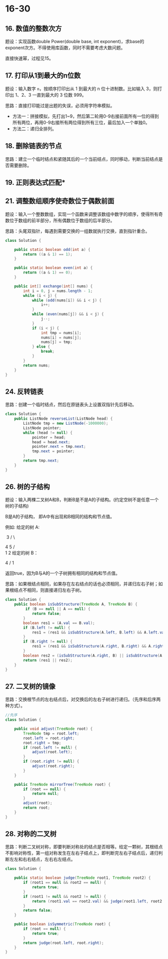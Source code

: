 # 16-30

## 16. 数值的整数次方

题设：实现函数double Power(double base, int exponent)，求base的exponent次方。不得使用库函数，同时不需要考虑大数问题。

直接快速幂，过程见15。

## 17. 打印从1到最大的n位数

题设：输入数字 `n`，按顺序打印出从 1 到最大的 n 位十进制数。比如输入 3，则打印出 1、2、3 一直到最大的 3 位数 999。

思路：直接打印能过是出题的失误，必须用字符串模拟。

- 方法一：拼接模拟，先打出1~9，然后第二轮用0-9右接前面所有一位的得到所有两位，再用0-9右接所有两位得到所有三位，最后加入一个单独0。
- 方法二：递归全排列。

## 18. 删除链表的节点

思路：建立一个临时结点和紧随其后的一个当前结点，同时移动，判断当前结点是否需要删除。

## 19. 正则表达式匹配*



## 21. 调整数组顺序使奇数位于偶数前面

题设：输入一个整数数组，实现一个函数来调整该数组中数字的顺序，使得所有奇数位于数组的前半部分，所有偶数位于数组的后半部分。

思路：头尾双指针，每遇到需要交换的一组数就执行交换，直到指针重合。

```java
class Solution {

    public static boolean odd(int a) {
        return ((a & 1) == 1);
    }

    public static boolean even(int a) {
        return ((a & 1) == 0);
    }

    public int[] exchange(int[] nums) {
        int i = 0, j = nums.length - 1;
        while (i < j) {
            while (odd(nums[i]) && i < j) {
                i++;
            }
            while (even(nums[j]) && i < j) {
                j--;
            }
            if (i < j) {
                int tmp = nums[i];
                nums[i] = nums[j];
                nums[j] = tmp;
            } else {
                break;
            }
        }
        return nums;
    }
}
```

## 24. 反转链表

思路：创建一个临时结点，然后在原链表头上设置双指针先后移动。

```java
class Solution {
    public ListNode reverseList(ListNode head) {
        ListNode tmp = new ListNode(-1000000);
        ListNode pointer;
        while (head != null) {
            pointer = head;
            head = head.next;
            pointer.next = tmp.next;
            tmp.next = pointer;
        }
        return tmp.next;
    }
}
```

## 26. 树的子结构

题设：输入两棵二叉树A和B，判断B是不是A的子结构。(约定空树不是任意一个树的子结构)

B是A的子结构， 即A中有出现和B相同的结构和节点值。

例如:
给定的树 A:

​    3
   / \  

 4   5
  / \
 1   2
给定的树 B：

   4 
  /
 1

返回true，因为B与A的一个子树拥有相同的结构和节点值。

思路：如果根结点相同，如果存在左右结点的话也必须相同，并递归左右子树；如果根结点不相同，则直接递归左右子树。

```java
class Solution {
    public boolean isSubStructure(TreeNode A, TreeNode B) {
         if (B == null || A == null) {
            return false;
        }
        boolean res1 = (A.val == B.val);
        if (B.left != null) {
            res1 = (res1 && isSubStructure(A.left, B.left) && A.left.val == B.left.val);
        }
        if (B.right != null) {
            res1 = (res1 && isSubStructure(A.right, B.right) && A.right.val == B.right.val);
        }
        boolean res2 = (isSubStructure(A.right, B) || isSubStructure(A.left, B));
        return (res1 || res2);
    }
}
```

## 27. 二叉树的镜像

思路：交换根节点的左右结点后，对交换后的左右子树进行递归。（先序和后序两种方式）。

```java
//先序
class Solution {

    public void adjust(TreeNode root) {
        TreeNode tmp = root.left;
        root.left = root.right;
        root.right = tmp;
        if (root.left != null) {
            adjust(root.left);
        }
        if (root.right != null) {
            adjust(root.right);
        }
    }

    public TreeNode mirrorTree(TreeNode root) {
        if (root == null) {
            return null;
        }
        adjust(root);
        return root;
    }
}
```

## 28. 对称的二叉树

思路：判断二叉树对称，即要判断对称处的结点是否相等。给定一颗树，其根结点不影响对称性，第一组对称发生在左右子结点上，即判断完左右子结点后，递归判断左左和右右结点，左右右左结点。

```java
class Solution {

    public static boolean judge(TreeNode root1, TreeNode root2) {
        if (root1 == null && root2 == null) {
            return true;
        }
        if (root1 != null && root2 != null) {
            return (root1.val == root2.val) && judge(root1.left, root2.right) && judge(root1.right, root2.left);
        }
        return false;
    }

    public boolean isSymmetric(TreeNode root) {
        if (root == null) {
            return true;
        }
        return judge(root.left, root.right);
    }
}
```

